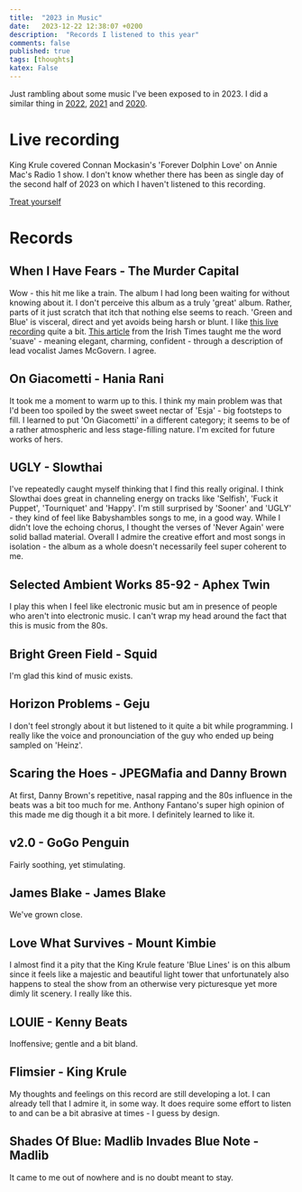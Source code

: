 ```yaml
---
title:  "2023 in Music"
date:   2023-12-22 12:38:07 +0200
description:  "Records I listened to this year"
comments: false
published: true
tags: [thoughts]
katex: False
---
```


Just rambling about some music I've been exposed to in 2023. I did a similar thing in
[2022](https://kevinkle.in/posts/2022-12-22-2022_consuming/),
[2021](https://kevinkle.in/posts/2021-12-28-2021_consuming/) and
[2020](https://kevinkle.in/posts/2021-01-02-2020_consuming/).

# Live recording

King Krule covered Connan Mockasin's 'Forever Dolphin Love' on Annie
Mac's Radio 1 show. I don't know whether there has been as single day
of the second half of 2023 on which I haven't listened to this
recording.

[Treat yourself](https://www.youtube.com/watch?v=zPGYiC1P1LA)

# Records

## When I Have Fears - The Murder Capital
Wow - this hit me like a train. The album I had long been waiting for without knowing about it. I don't perceive this album as
a truly 'great' album. Rather, parts of it just scratch that itch that nothing else seems to reach. 'Green and Blue' is visceral,
direct and yet avoids being harsh or blunt. I like [this live recording](https://youtu.be/jQtbKWmIUxs) quite a bit.
[This article](https://www.irishtimes.com/culture/music/2023/01/07/the-murder-capital-we-just-couldnt-talk-to-each-other-trust-was-a-huge-issue/)
from the Irish Times taught me the word 'suave' - meaning elegant, charming, confident - through a description of lead vocalist
James McGovern. I agree.

## On Giacometti - Hania Rani
It took me a moment to warm up to this. I think my main problem was that I'd been too spoiled by the sweet sweet nectar of 'Esja' - 
big footsteps to fill. I learned to put 'On Giacometti' in a different
category; it seems to be of a rather atmospheric and less stage-filling nature. I'm excited for future works of hers.

## UGLY - Slowthai
I've repeatedly caught myself thinking that I find this really original. I think Slowthai does great in channeling
energy on tracks like 'Selfish', 'Fuck it Puppet', 'Tourniquet' and 'Happy'. I'm still surprised by 'Sooner' and 'UGLY' - they kind
of feel like Babyshambles songs to me, in a good way. While I didn't love the echoing chorus, I thought the verses
of 'Never Again' were solid ballad material.
Overall I admire the creative effort and most songs in isolation - the
album as a whole doesn't necessarily feel super coherent to me.

## Selected Ambient Works 85-92 - Aphex Twin
I play this when I feel like electronic music but am in presence of
people who aren't into electronic music. I can't wrap my head around
the fact that this is music from the 80s.

## Bright Green Field - Squid
I'm glad this kind of music exists.

## Horizon Problems - Geju
I don't feel strongly about it but listened to it quite a bit while programming. I really like the
voice and pronounciation of the guy who ended up being sampled on 'Heinz'.

## Scaring the Hoes - JPEGMafia and Danny Brown
At first, Danny Brown's repetitive, nasal rapping and the 80s
influence in the beats was a bit too much for me. Anthony Fantano's
super high opinion of this made me dig though it a bit more. I
definitely learned to like it.

## v2.0 - GoGo Penguin
Fairly soothing, yet stimulating.

## James Blake - James Blake
We've grown close.

##  Love What Survives - Mount Kimbie
I almost find it a pity that the King Krule feature 'Blue Lines' is on
this album since it feels like a majestic and beautiful light tower
that unfortunately also happens to steal the show from an otherwise
very picturesque yet more dimly lit scenery. I really like this.

## LOUIE - Kenny Beats
Inoffensive; gentle and a bit bland.

## Flimsier - King Krule
My thoughts and feelings on this record are still developing a lot. I can already tell that I admire it, in some way. It does require some effort to listen to and can be a bit abrasive at times - 
I guess by design.

## Shades Of Blue: Madlib Invades Blue Note - Madlib
It came to me out of nowhere and is no doubt meant to stay.
